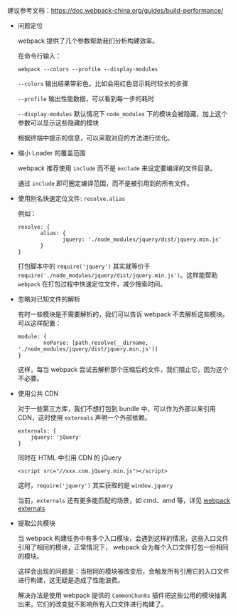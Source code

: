 建议参考文档：https://doc.webpack-china.org/guides/build-performance/

+   问题定位

    webpack 提供了几个参数帮助我们分析构建效率。
    
    在命令行输入：
    
    ```
    webpack --colors --profile --display-modules
    ```
    
    `--colors` 输出结果带彩色，比如会用红色显示耗时较长的步骤

    `--profile` 输出性能数据，可以看到每一步的耗时
    
    `--display-modules` 默认情况下 `node_modules` 下的模块会被隐藏，加上这个参数可以显示这些隐藏的模块
    
    根据终端中提示的信息，可以采取对应的方法进行优化。
    
+   缩小 Loader 的覆盖范围
    
    webpack 推荐使用 `include` 而不是 `exclude` 来设定要编译的文件目录。
    
    通过 `include` 即可圈定编译范围，而不是被引用到的所有文件。

+   使用别名快速定位文件: `resolve.alias`

    例如：
    
    ```
    resolve: {
    	   alias: {
    		      jquery: './node_modules/jquery/dist/jquery.min.js'
    	   }
    }
    ```
    
    打包脚本中的 `require('jquery')` 其实就等价于 `require('./node_modules/jquery/dist/jquery.min.js')`。这样能帮助 `webpack` 在打包过程中快速定位文件，减少搜索时间。
    
+   忽略对已知文件的解析

    有时一些模块是不需要解析的，我们可以告诉 webpack 不去解析这些模块。可以这样配置：
    
    ```
    module: {
        	noParse: [path.resolve(__dirname, './node_modules/jquery/dist/jquery.min.js')]
    }
    ```
    
    这样，每当 webpack 尝试去解析那个压缩后的文件，我们阻止它，因为这个不必要。
    
+   使用公共 CDN

    对于一些第三方库，我们不想打包到 bundle 中，可以作为外部以来引用 CDN，这时使用 `externals` 声明一个外部依赖。
    
    ```
    externals: {
    	jquery: 'jQuery'
    }
    ```
    
    同时在 HTML 中引用 CDN 的 jQuery

    ```
    <script src="//xxx.com.jQuery.min.js"></script>
    ```
    
    这时，`require('jquery')` 其实获取的是 `window.jquery`
    
    当前，`externals` 还有更多能匹配的场景，如 cmd、amd 等，详见 [webpack externals](https://webpack.js.org/configuration/externals/)
    
+   提取公共模块

    当 webpack 构建任务中有多个入口模块，会遇到这样的情况，这些入口文件引用了相同的模块，正常情况下， webpack 会为每个入口文件打包一份相同的模块。

    这样会出现的问题是：当相同的模块被改变后，会触发所有引用它的入口文件进行构建，这无疑是造成了性能浪费。

    解决办法是使用 webpack 提供的 `CommonChunks` 插件把这些公用的模块抽离出来，它们的改变就不影响所有入口文件进行构建了。